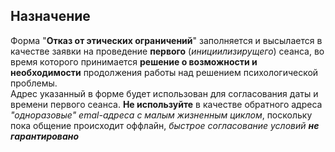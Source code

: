 ## Назначение

Форма "**Отказ от этических ограничений**" заполняется и высылается в качестве заявки на проведение **первого** (*инициилизирущего*) сеанса, во время которого принимается **решение о возможности и необходимости** продолжения работы над решением психологической проблемы.  
Адрес указанный в форме будет использован для согласования даты и времени первого сеанса.
	**Не используйте** в качестве обратного адреса *"одноразовые" emal-адреса с малым жизненным циклом*, поскольку пока общение происходит оффлайн, *быстрое согласование условий **не гарантировано***
